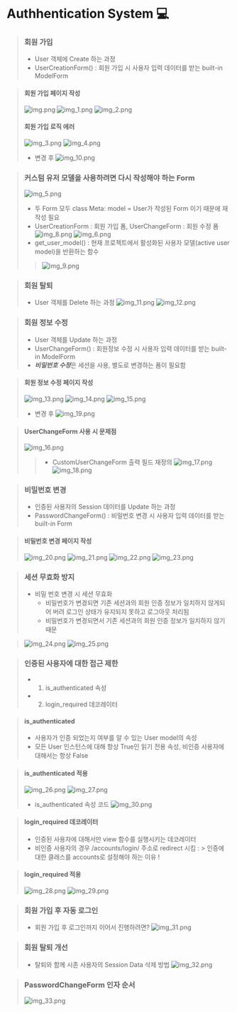 # Authhentication System 💻

> ### 회원 가입
> - User 객체에 Create 하는 과정
> - UserCreationForm() : 회원 가입 시 사용자 입력 데이터를 받는 built-in ModelForm

> #### 회원 가입 페이지 작성
> ![img.png](img.png)
> ![img_1.png](img_1.png)
> ![img_2.png](img_2.png)
> 
> #### 회원 가입 로직 에러
> ![img_3.png](img_3.png)
> ![img_4.png](img_4.png)
> - 변경 후
> ![img_10.png](img_10.png)

> ### 커스텀 유저 모델을 사용하려면 다시 작성해야 하는 Form
> ![img_5.png](img_5.png)
> - 두 Form 모두 class Meta: model = User가 작성된 Form 이기 때문에 재작성 필요
> - UserCreationForm : 회원 가입 폼, UserChangeForm : 회원 수정 폼
> ![img_8.png](img_8.png)
> ![img_6.png](img_6.png)
> - get_user_model() : 현재 프로젝트에서 활성화된 사용자 모델(active user model)을 반환하는 함수
>> ![img_9.png](img_9.png)

> ### 회원 탈퇴
> - User 객체를 Delete 하는 과정
> ![img_11.png](img_11.png)
> ![img_12.png](img_12.png)

> ### 회원 정보 수정
> - User 객체를 Update 하는 과정
> - UserChangeForm() : 회원정보 수정 시 사용자 입력 데이터를 받는 built-in ModelForm
> - ***비밀번호 수정***은 세션을 사용, 별도로 변경하는 폼이 필요함

> #### 회원 정보 수정 페이지 작성
> ![img_13.png](img_13.png)
> ![img_14.png](img_14.png)
> ![img_15.png](img_15.png)
> - 변경 후
> ![img_19.png](img_19.png)

> #### UserChangeForm 사용 시 문제점
> ![img_16.png](img_16.png)
>> - CustomUserChangeForm 출력 필드 재정의
>> ![img_17.png](img_17.png)
>> ![img_18.png](img_18.png)

> ### 비밀번호 변경
> - 인증된 사용자의 Session 데이터를 Update 하는 과정
> - PasswordChangeForm() : 비밀번호 변경 시 사용자 입력 데이터를 받는 built-in Form

> #### 비밀번호 변경 페이지 작성
> ![img_20.png](img_20.png)
> ![img_21.png](img_21.png)
> ![img_22.png](img_22.png)
> ![img_23.png](img_23.png)

> ### 세션 무효화 방지
> - 비밀 번호 변경 시 세션 무효화
>   - 비밀번호가 변경되면 기존 세션과의 회원 인증 정보가 일치하지 않게되어 버려 로그인 상태가 유지되지 못하고 로그아웃 처리됨
>   - 비밀번호가 변경되면서 기존 세션과의 회원 인증 정보가 일치하지 않기 때문

> ![img_24.png](img_24.png)
> ![img_25.png](img_25.png)

> ### 인증된 사용자에 대한 접근 제한
> - 1. is_authenticated 속성
> - 2. login_required 데코레이터

> #### is_authenticated
> - 사용자가 인증 되었는지 여부를 알 수 있는 User model의 속성
> - 모든 User 인스턴스에 대해 항상 True인 읽기 전용 속성, 비인증 사용자에 대해서는 항상 False

> #### is_authenticated 적용
> ![img_26.png](img_26.png)
> ![img_27.png](img_27.png)
> - is_authenticated 속성 코드
> ![img_30.png](img_30.png)

> #### login_required 데코레이터
> - 인증된 사용자에 대해서만 view 함수를 실행시키는 데코레이터
> - 비인증 사용자의 경우 /accounts/login/ 주소로 redirect 시킴 : > 인증에 대한 클래스를 accounts로 설정해야 하는 이유 !

> #### login_required 적용
> ![img_28.png](img_28.png)
> ![img_29.png](img_29.png)

> ### 회원 가입 후 자동 로그인
> - 회원 가입 후 로그인까지 이어서 진행하려면?
> ![img_31.png](img_31.png)

> ### 회원 탈퇴 개선
> - 탈퇴와 함께 시존 사용자의 Session Data 삭제 방법
> ![img_32.png](img_32.png)

> ### PasswordChangeForm 인자 순서
> ![img_33.png](img_33.png)